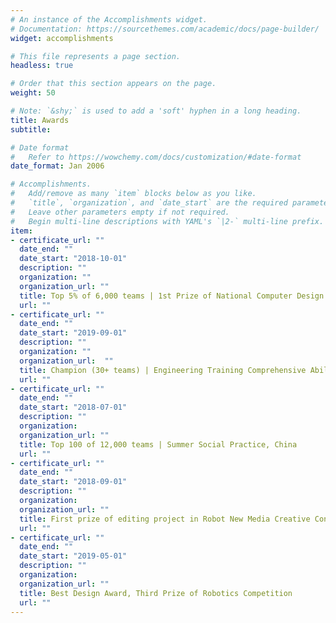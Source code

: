 ```yaml
---
# An instance of the Accomplishments widget.
# Documentation: https://sourcethemes.com/academic/docs/page-builder/
widget: accomplishments

# This file represents a page section.
headless: true

# Order that this section appears on the page.
weight: 50

# Note: `&shy;` is used to add a 'soft' hyphen in a long heading.
title: Awards
subtitle:

# Date format
#   Refer to https://wowchemy.com/docs/customization/#date-format
date_format: Jan 2006

# Accomplishments.
#   Add/remove as many `item` blocks below as you like.
#   `title`, `organization`, and `date_start` are the required parameters.
#   Leave other parameters empty if not required.
#   Begin multi-line descriptions with YAML's `|2-` multi-line prefix.
item:
- certificate_url: ""
  date_end: ""
  date_start: "2018-10-01"
  description: ""
  organization: ""
  organization_url: ""
  title: Top 5% of 6,000 teams | 1st Prize of National Computer Design Competition
  url: ""
- certificate_url: ""
  date_end: ""
  date_start: "2019-09-01"
  description: ""
  organization: ""
  organization_url:  ""
  title: Champion (30+ teams) | Engineering Training Comprehensive Ability Competition
  url: ""
- certificate_url: ""
  date_end: ""
  date_start: "2018-07-01"
  description: ""
  organization: 
  organization_url: ""
  title: Top 100 of 12,000 teams | Summer Social Practice, China
  url: ""
- certificate_url: ""
  date_end: ""
  date_start: "2018-09-01"
  description: ""
  organization: 
  organization_url: ""
  title: First prize of editing project in Robot New Media Creative Contest
  url: ""
- certificate_url: ""
  date_end: ""
  date_start: "2019-05-01"
  description: ""
  organization: 
  organization_url: ""
  title: Best Design Award, Third Prize of Robotics Competition
  url: ""
---
```

